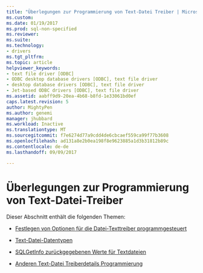 ```yaml
---
title: "Überlegungen zur Programmierung von Text-Datei Treiber | Microsoft Docs"
ms.custom: 
ms.date: 01/19/2017
ms.prod: sql-non-specified
ms.reviewer: 
ms.suite: 
ms.technology:
- drivers
ms.tgt_pltfrm: 
ms.topic: article
helpviewer_keywords:
- text file driver [ODBC]
- ODBC desktop database drivers [ODBC], text file driver
- desktop database drivers [ODBC], text file driver
- Jet-based ODBC drivers [ODBC], text file driver
ms.assetid: aabff9d9-20ea-4b68-b8fd-1e33061bd0ef
caps.latest.revision: 5
author: MightyPen
ms.author: genemi
manager: jhubbard
ms.workload: Inactive
ms.translationtype: MT
ms.sourcegitcommit: f7e6274d77a9cdd4de6cbcaef559ca99f77b3608
ms.openlocfilehash: ad131a8e2b0ea198f8e9623885a1d3b31812b89c
ms.contentlocale: de-de
ms.lasthandoff: 09/09/2017

---
```

# <a name="text-file-driver-programming-considerations"></a>Überlegungen zur Programmierung von Text-Datei-Treiber
Dieser Abschnitt enthält die folgenden Themen:  
  
-   [Festlegen von Optionen für die Datei-Texttreiber programmgesteuert](../../odbc/microsoft/setting-options-programmatically-for-the-text-file-driver.md)  
  
-   [Text-Datei-Datentypen](../../odbc/microsoft/text-file-data-types.md)  
  
-   [SQLGetInfo zurückgegebenen Werte für Textdateien](../../odbc/microsoft/sqlgetinfo-returned-values-for-text-files.md)  
  
-   [Anderen Text-Datei Treiberdetails Programmierung](../../odbc/microsoft/other-text-file-driver-programming-details.md)


